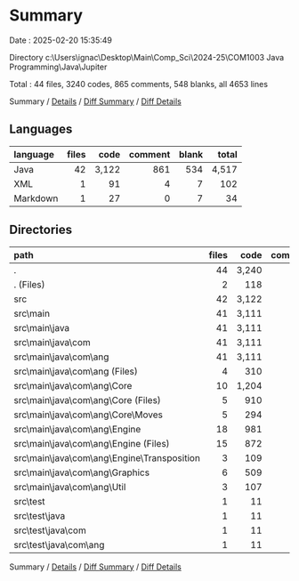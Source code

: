 # Summary

Date : 2025-02-20 15:35:49

Directory c:\\Users\\ignac\\Desktop\\Main\\Comp_Sci\\2024-25\\COM1003 Java Programming\\Java\\Jupiter

Total : 44 files,  3240 codes, 865 comments, 548 blanks, all 4653 lines

Summary / [Details](details.md) / [Diff Summary](diff.md) / [Diff Details](diff-details.md)

## Languages
| language | files | code | comment | blank | total |
| :--- | ---: | ---: | ---: | ---: | ---: |
| Java | 42 | 3,122 | 861 | 534 | 4,517 |
| XML | 1 | 91 | 4 | 7 | 102 |
| Markdown | 1 | 27 | 0 | 7 | 34 |

## Directories
| path | files | code | comment | blank | total |
| :--- | ---: | ---: | ---: | ---: | ---: |
| . | 44 | 3,240 | 865 | 548 | 4,653 |
| . (Files) | 2 | 118 | 4 | 14 | 136 |
| src | 42 | 3,122 | 861 | 534 | 4,517 |
| src\\main | 41 | 3,111 | 855 | 530 | 4,496 |
| src\\main\\java | 41 | 3,111 | 855 | 530 | 4,496 |
| src\\main\\java\\com | 41 | 3,111 | 855 | 530 | 4,496 |
| src\\main\\java\\com\\ang | 41 | 3,111 | 855 | 530 | 4,496 |
| src\\main\\java\\com\\ang (Files) | 4 | 310 | 63 | 49 | 422 |
| src\\main\\java\\com\\ang\\Core | 10 | 1,204 | 396 | 166 | 1,766 |
| src\\main\\java\\com\\ang\\Core (Files) | 5 | 910 | 267 | 117 | 1,294 |
| src\\main\\java\\com\\ang\\Core\\Moves | 5 | 294 | 129 | 49 | 472 |
| src\\main\\java\\com\\ang\\Engine | 18 | 981 | 242 | 218 | 1,441 |
| src\\main\\java\\com\\ang\\Engine (Files) | 15 | 872 | 182 | 187 | 1,241 |
| src\\main\\java\\com\\ang\\Engine\\Transposition | 3 | 109 | 60 | 31 | 200 |
| src\\main\\java\\com\\ang\\Graphics | 6 | 509 | 131 | 80 | 720 |
| src\\main\\java\\com\\ang\\Util | 3 | 107 | 23 | 17 | 147 |
| src\\test | 1 | 11 | 6 | 4 | 21 |
| src\\test\\java | 1 | 11 | 6 | 4 | 21 |
| src\\test\\java\\com | 1 | 11 | 6 | 4 | 21 |
| src\\test\\java\\com\\ang | 1 | 11 | 6 | 4 | 21 |

Summary / [Details](details.md) / [Diff Summary](diff.md) / [Diff Details](diff-details.md)